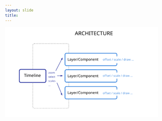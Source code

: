 ```yaml
---
layout: slide
title: 
---
```



<img src="/assets/img/archi.svg" class="fullscreen-img">
<!-- 
<section markdown="1">
# Timeline

* ensures time axis consitency
* centralises events
  * event delegation
  * event broadcasting
  * compnents consuming
* orchestrates layers
	* vertical layout
  * zooming
  * time-scale

<aside class="notes" markdown="1">
</aside>

</section>

<section markdown="1">
# Layer

* centralises all common layer logic
  * initialisation
  * scales
  * events
  * selecting
  * editing
  * zoom
* components inherits from it and overrides when needed
* components implement their own drag/edit/upate/draw strategies

<aside class="notes" markdown="1">
</aside>

</section> -->